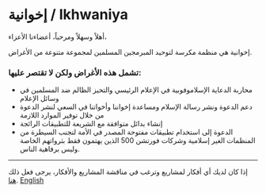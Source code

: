 # إخوانية / Ikhwaniya

أهلاً وسهلاً ومرحباً، أعضاءنا الأعزاء،

إخوانية هي منظمة مكرسة لتوحيد المبرمجين المسلمين لمجموعة متنوعة من الأغراض.

### تشمل هذه الأغراض ولكن لا تقتصر عليها:
- محاربة الدعاية الإسلاموفوبية في الإعلام الرئيسي والتحيز الظالم ضد المسلمين في وسائل الإعلام
- دعم الدعوة ونشر رسالة الإسلام ومساعدة إخواننا وأخواتنا في السعي لنشر الدعوة من خلال توفير الموارد اللازمة
- إنشاء بدائل متوافقة مع الشريعة للتطبيقات الرائجة
- الدعوة إلى استخدام تطبيقات مفتوحة المصدر في الأمة لتجنب السيطرة من المنظمات الغير إسلامية وشركات فورتشن 500 الذين يهتمون فقط بثرواتهم الخاصة وليس برفاهية الناس.

---

إذا كان لديك أي أفكار لمشاريع وترغب في مناقشة المشاريع والأفكار، يرجى فعل ذلك [هنا](https://github.com/orgs/Ikhwaniya/discussions).
[English](https://github.com/Ikhwaniya/.github/blob/main/profile/readme.md)
